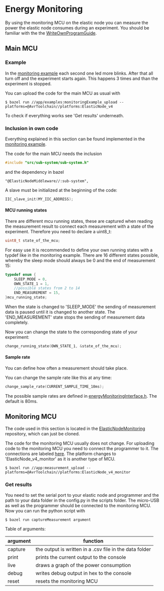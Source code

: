 # Energy Monitoring

By using the monitoring MCU on the elastic node you can measure the power the elastic node consumes during an experiment.
You should be familiar with the the [WriteOwnProgramGuide](WriteOwnProgramGuide.md).

## Main MCU

### Example

In the [monitoring example](../app/monitoringExample.c) each second one led more blinks. After that all turn off and the experiment starts again.
This happens 3 times and than the experiment is stopped.

You can upload the code for the main MCU as usual with

    $ bazel run //app/examples:monitoringExample_upload --platforms=@AvrToolchain//platforms:ElasticNode_v4
    
To check if everything works see 'Get results' underneath.

### Inclusion in own code

Everything explained in this section can be found implemented in the [monitoring example](../app/monitoringExample.c).

The code for the main MCU needs the inclusion
```c
#include "src/sub-system/sub-system.h"
```

and the dependency in bazel

```bazel
"@ElasticNodeMiddleware//:sub-system",
```

A slave must be initialized at the beginning of the code:

```c
IIC_slave_init(MY_IIC_ADDRESS);
```

#### MCU running states

There are different mcu running states, these are captured when reading the measurement result to connect each measurement with a state of the experiment.
Therefore you need to declare a uint8_t:

```c
uint8_t state_of_the_mcu;
```

For easy use it is recommended to define your own running states with a typdef like in the monitoring example. 
There are 16 different states possible, whereby the sleep mode should always be 0 and the end of measurement 15:

```c
typedef enum {
    SLEEP_MODE = 0,
    OWN_STATE_1 = 1,
    //possible states from 2 to 14
    END_MEASUREMENT = 15,
}mcu_running_state;
```

When the state is changed to 'SLEEP_MODE' the sending of measurement data is paused until it is changed to another state.
The 'END_MEASUREMENT' state stops the sending of measurement data completely.

Now you can change the state to the corresponding state of your experiment:

```c
change_running_state(OWN_STATE_1, &state_of_the_mcu);
```

#### Sample rate

You can define how often a measurement should take place. 

You can change the sample rate like this at any time:

```c
change_sample_rate(CURRENT_SAMPLE_TIME_10ms);
```

The possible sample rates are defined in [energyMonitoringInterface.h](../src/energyMonitoringInterface/energyMonitoringInterface.h). The default is 80ms.

## Monitoring MCU

The code used in this section is located in the [ElasticNodeMonitoring](https://github.com/es-ude/ElasticNodeMonitoring) repository, which can just be cloned.

The code for the monitoring MCU usually does not change.
For uploading code to the monitoring MCU you need to connect the programmer to it. The connections are labeled [here](images/elasticNodelabeled.jpg).
The platform changes to 'ElasticNode_v4_monitor' as it is another type of MCU.

    $ bazel run //app:measurement_upload --platforms=@AvrToolchain//platforms:ElasticNode_v4_monitor

### Get results

You need to set the serial port to your elastic node and programmer and the path to your data folder in the config.py in the scripts folder.
The micro-USB as well as the programmer should be connected to the monitoring MCU.
Now you can run the python script with

    $ bazel run captureMeasurement argument
    
Table of arguments:

| argument | function                                                |
|----------|---------------------------------------------------------|
| capture  | the output is written in a .csv file in the data folder |
| print    | prints the current output to the console                |
| live     | draws a graph of the power consumption                  |
| debug    | writes debug output in hex to the console               |
| reset    | resets the monitoring MCU                               |
